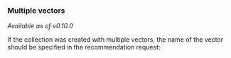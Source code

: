 ### Multiple vectors

*Available as of v0.10.0*

If the collection was created with multiple vectors, the name of the vector should be specified in the recommendation request:

